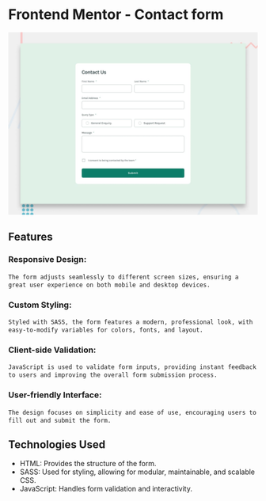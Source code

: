 # Frontend Mentor - Contact form

![Design preview for the Contact form coding challenge](./design/desktop-preview.jpg)

## Features

### Responsive Design: 
    The form adjusts seamlessly to different screen sizes, ensuring a great user experience on both mobile and desktop devices.
### Custom Styling: 
    Styled with SASS, the form features a modern, professional look, with easy-to-modify variables for colors, fonts, and layout.
### Client-side Validation: 
    JavaScript is used to validate form inputs, providing instant feedback to users and improving the overall form submission process.
### User-friendly Interface: 
    The design focuses on simplicity and ease of use, encouraging users to fill out and submit the form.


## Technologies Used

- HTML: Provides the structure of the form.
- SASS: Used for styling, allowing for modular, maintainable, and scalable CSS.
- JavaScript: Handles form validation and interactivity.